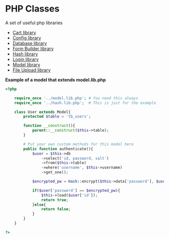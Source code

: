 PHP Classes
===========

A set of useful php libraries

* [Cart library](https://raw.githubusercontent.com/nicksheffield/php_classes/master/cart.lib.php)
* [Config library](https://raw.githubusercontent.com/nicksheffield/php_classes/master/config.lib.php)
* [Database library](https://raw.githubusercontent.com/nicksheffield/php_classes/master/database.lib.php)
* [Form Builder library](https://raw.githubusercontent.com/nicksheffield/php_classes/master/form.lib.php)
* [Hash library](https://raw.githubusercontent.com/nicksheffield/php_classes/master/hash.lib.php)
* [Login library](https://raw.githubusercontent.com/nicksheffield/php_classes/master/login.lib.php)
* [Model library](https://raw.githubusercontent.com/nicksheffield/php_classes/master/model.lib.php)
* [File Upload library](https://raw.githubusercontent.com/nicksheffield/php_classes/master/upload.lib.php)

**Example of a model that extends model.lib.php**
```php
<?php

	require_once '../model.lib.php'; # You need this always
	require_once '../hash.lib.php';  # This is just for the example

	class User extends Model{
		protected $table = 'tb_users';

		function __construct(){
			parent::__construct($this->table);
		}

		# Put your own custom methods for this model here
		public function authenticate(){
			$user = $this->db
				->select('id, password, salt')
				->from($this->table)
				->where('username', $this->username)
				->get_one();

			$encrypted_pw = Hash::encrypt($this->data['password'], $user['salt']);

			if($user['password'] == $encrypted_pw){
				$this->load($user['id']);
				return true;
			}else{
				return false;
			}
		}
	}

?>
```
